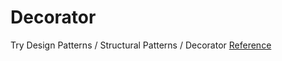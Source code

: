 # Decorator

Try Design Patterns / Structural Patterns / Decorator
[Reference](https://refactoring.guru/design-patterns/decorator)
